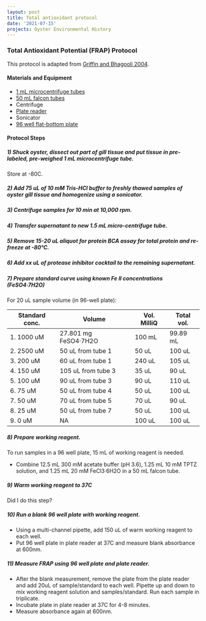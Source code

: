 ```yaml
---
layout: post
title: Total antioxidant protocol
date: '2021-07-15'
projects: Oyster Environmental History  
---
```


### Total Antioxidant Potential (FRAP) Protocol 

This protocol is adapted from [Griffin and Bhagooli 2004](https://www.sciencedirect.com/science/article/pii/S002209810300515X?casa_token=AfLDqurMV9MAAAAA:5JBuNauuMbQJfZTkLZ1HtAsWqqoEBSTz4sp9jG4jPf1bkw_jq65WZ_2NbFe_JlgK44rVrPF2mg). 

#### Materials and Equipment 
- [1 mL microcentrifuge tubes](https://www.thomassci.com/scientific-supplies/1-Ml-Microcentrifuge-Tube)
- [50 mL falcon tubes](https://www.fishersci.com/shop/products/falcon-50ml-conical-centrifuge-tubes-2/p-193321)
- Centrifuge
- [Plate reader](https://www.moleculardevices.com/products/microplate-readers/multi-mode-readers/spectramax-id3-id5-readers#gref)
- Sonicator
- [96 well flat-bottom plate](https://ecatalog.corning.com/life-sciences/b2c/US/en/Microplates/Assay-Microplates/96-Well-Microplates/Corning®-96-well-Clear-Polystyrene-Microplates/p/3370)

#### Protocol Steps 

##### 1) Shuck oyster, dissect out part of gill tissue and put tissue in pre-labeled, pre-weighed 1 mL microcentrifuge tube.

Store at -80C. 

##### 2) Add 75 uL of 10 mM Tris-HCl buffer to freshly thawed samples of oyster gill tissue and homogenize using a sonicator. 

##### 3) Centrifuge samples for 10 min at 10,000 rpm. 

##### 4) Transfer supernatant to new 1.5 mL micro-centrifuge tube.

##### 5) Remove 15-20 uL aliquot for protein BCA assay for total protein and re-freeze at -80°C.

##### 6) Add xx uL of protease inhibitor cocktail to the remaining supernatant. 

##### 7) Prepare standard curve using known Fe II concentrations (FeSO4·7H2O)

For 20 uL sample volume (in 96-well plate): 

| Standard conc.  | Volume | Vol. MilliQ | Total vol.
| ------------- | ------------- | ------------- | ------------- | 
1. 1000 uM |	27.801 mg FeSO4·7H2O | 100 mL	| 99.89 mL | 
2. 2500 uM | 50 uL from tube 1 | 50 uL | 100 uL | 
3. 200 uM | 60 uL from tube 1	| 240 uL | 105 uL | 
4. 150 uM	 | 105 uL from tube 3 | 35 uL | 90 uL | 
5. 100 uM	| 90 uL from tube 3 | 90 uL | 110 uL | 
6. 75 uM | 50 uL from tube 4 | 50 uL | 100 uL | 
7. 50 uM	| 70 uL from tube 5| 70 uL | 90 uL | 
8. 25 uM | 50 uL from tube 7 | 50 uL | 100 uL | 
9.  0 uM | NA	 | 100 uL | 100 uL

##### 8) Prepare working reagent.  

To run samples in a 96 well plate, 15 mL of working reagent is needed. 

- Combine 12.5 mL 300 mM acetate buffer (pH 3.6), 1.25 mL 10 mM TPTZ solution, and 1.25 mL 20 mM FeCl3·6H2O in a 50 mL falcon tube. 

##### 9) Warm working reagent to 37C 

Did I do this step?

##### 10) Run a blank 96 well plate with working reagent. 
- Using a multi-channel pipette, add 150 uL of warm working reagent to each well. 
- Put 96 well plate in plate reader at 37C and measure blank absorbance at 600nm. 

##### 11) Measure FRAP using 96 well plate and plate reader. 

- After the blank measurement, remove the plate from the plate reader and add 20uL of sample/standard to each well. Pipette up and down to mix working reagent solution and samples/standard. Run each sample in triplicate.
- Incubate plate in plate reader at 37C for 4-8 minutes. 
- Measure absorbance again at 600nm. 




